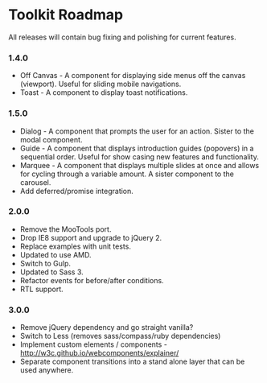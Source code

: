 # Toolkit Roadmap #

All releases will contain bug fixing and polishing for current features.

### 1.4.0 ###
* Off Canvas - A component for displaying side menus off the canvas (viewport). Useful for sliding mobile navigations.
* Toast - A component to display toast notifications.

### 1.5.0 ###
* Dialog - A component that prompts the user for an action. Sister to the modal component.
* Guide - A component that displays introduction guides (popovers) in a sequential order. Useful for show casing new features and functionality.
* Marquee - A component that displays multiple slides at once and allows for cycling through a variable amount. A sister component to the carousel.
* Add deferred/promise integration.

### 2.0.0 ###
* Remove the MooTools port.
* Drop IE8 support and upgrade to jQuery 2.
* Replace examples with unit tests.
* Updated to use AMD.
* Switch to Gulp.
* Updated to Sass 3.
* Refactor events for before/after conditions.
* RTL support.

### 3.0.0 ###
* Remove jQuery dependency and go straight vanilla?
* Switch to Less (removes sass/compass/ruby dependencies)
* Implement custom elements / components - http://w3c.github.io/webcomponents/explainer/
* Separate component transitions into a stand alone layer that can be used anywhere.